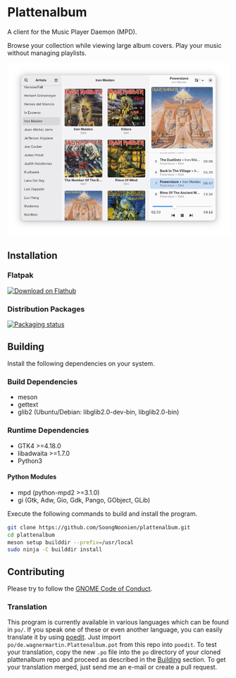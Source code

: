 # Plattenalbum

A client for the Music Player Daemon (MPD).

Browse your collection while viewing large album covers. Play your music without managing playlists.</p>

![ScreenShot](screenshots/main_window.png)

## Installation

### Flatpak

<a href='https://flathub.org/apps/details/de.wagnermartin.Plattenalbum'><img width='240' alt='Download on Flathub' src='https://flathub.org/api/badge?svg&locale=en'/></a>

### Distribution Packages

[![Packaging status](https://repology.org/badge/vertical-allrepos/plattenalbum.svg)](https://repology.org/project/plattenalbum/versions)

## Building

Install the following dependencies on your system.

### Build Dependencies
- meson
- gettext
- glib2 (Ubuntu/Debian: libglib2.0-dev-bin, libglib2.0-bin)

### Runtime Dependencies
- GTK4 >=4.18.0
- libadwaita >=1.7.0
- Python3

#### Python Modules
- mpd (python-mpd2 >=3.1.0)
- gi (Gtk, Adw, Gio, Gdk, Pango, GObject, GLib)

Execute the following commands to build and install the program.
```bash
git clone https://github.com/SoongNoonien/plattenalbum.git
cd plattenalbum
meson setup builddir --prefix=/usr/local
sudo ninja -C builddir install
```

## Contributing

Please try to follow the [GNOME Code of Conduct](https://conduct.gnome.org).

### Translation

This program is currently available in various languages which can be found in `po/`. If you speak one of these or even another language, you can easily translate it by using [poedit](https://poedit.net). Just import `po/de.wagnermartin.Plattenalbum.pot` from this repo into `poedit`. To test your translation, copy the new `.po` file into the `po` directory of your cloned plattenalbum repo and proceed as described in the [Building](#building) section. To get your translation merged, just send me an e-mail or create a pull request.
